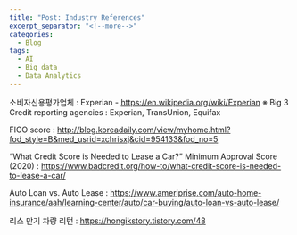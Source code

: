 ```yaml
---
title: "Post: Industry References"
excerpt_separator: "<!--more-->"
categories:
  - Blog
tags:
  - AI
  - Big data
  - Data Analytics
---
```


소비자신용평가업체 : Experian - https://en.wikipedia.org/wiki/Experian   ※ Big 3 Credit reporting agencies : Experian, TransUnion, Equifax 

FICO score : http://blog.koreadaily.com/view/myhome.html?fod_style=B&med_usrid=xchrisxj&cid=954133&fod_no=5

“What Credit Score is Needed to Lease a Car?” Minimum Approval Score (2020) : https://www.badcredit.org/how-to/what-credit-score-is-needed-to-lease-a-car/

Auto Loan vs. Auto Lease : https://www.ameriprise.com/auto-home-insurance/aah/learning-center/auto/car-buying/auto-loan-vs-auto-lease/

리스 만기 차량 리턴 : https://hongikstory.tistory.com/48
